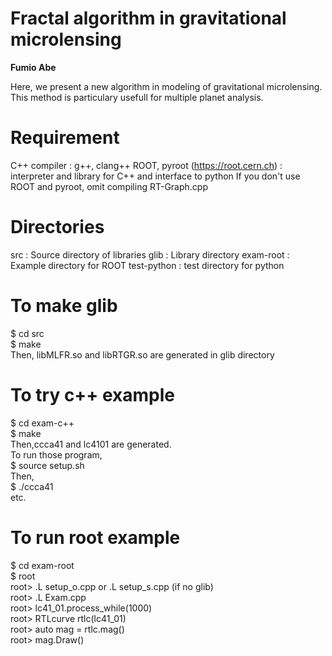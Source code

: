 Fractal algorithm in gravitational microlensing
===============================================

**Fumio Abe**

Here,  we present a new algorithm in modeling of gravitational microlensing.
This method is particulary usefull for multiple planet analysis.

# Requirement
C++ compiler  : g++, clang++
ROOT, pyroot (https://root.cern.ch) : interpreter and library for C++ and interface to python
If you don't use ROOT and pyroot, omit compiling RT-Graph.cpp

# Directories

src         : Source directory of libraries
glib        : Library directory
exam-root   : Example directory for ROOT
test-python : test directory for python

# To make glib
$ cd src <br>
$ make <br>
Then, libMLFR.so and libRTGR.so are generated in glib directory

# To try c++ example
$ cd exam-c++ <br>
$ make <br>
Then,ccca41 and lc4101 are generated. <br>
To run those program, <br>
$ source setup.sh <br>
Then, <br>
$ ./ccca41 <br>
etc.

# To run root example
$ cd exam-root <br>
$ root <br>
root> .L setup_o.cpp         or  .L setup_s.cpp   (if no glib) <br>
root> .L Exam.cpp <br>
root> lc41_01.process_while(1000) <br>
root> RTLcurve rtlc(lc41_01) <br>
root> auto mag = rtlc.mag() <br>
root> mag.Draw() <br>








